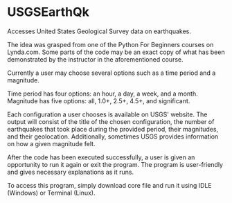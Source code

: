 # USGSEarthQk
Accesses United States Geological Survey data on earthquakes.


The idea was grasped from one of the Python For Beginners courses on Lynda.com. Some parts of the code may be an exact copy of what has been demonstrated by the instructor in the aforementioned course.

Currently a user may choose several options such as a time period and a magnitude.

Time period has four options: an hour, a day, a week, and a month.
Magnitude has five options: all, 1.0+, 2.5+, 4.5+, and significant.

Each configuration a user chooses is available on USGS' website. The output will consist of the title of the chosen configuration, the number of earthquakes that took place during the provided period, their magnitudes, and their geolocation. Additionally, sometimes USGS provides information on how a given magnitude felt.

After the code has been executed successfully, a user is given an opportunity to run it again or exit the program. The program is user-friendly and gives necessary explanations as it runs. 

To access this program, simply download core file and run it using IDLE (Windows) or Terminal (Linux).
